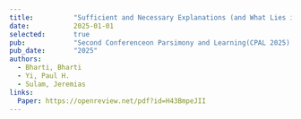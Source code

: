 ```yaml
---
title:          "Sufficient and Necessary Explanations (and What Lies in Between)."
date:           2025-01-01
selected:       true
pub:            "Second Conferenceon Parsimony and Learning(CPAL 2025)."
pub_date:       "2025"
authors:
  - Bharti, Bharti
  - Yi, Paul H.
  - Sulam, Jeremias
links:
  Paper: https://openreview.net/pdf?id=H43BmpeJII
---
```

